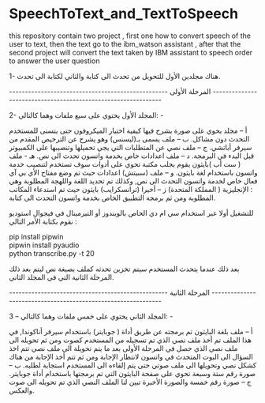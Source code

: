 # SpeechToText_and_TextToSpeech
this repository contain two project , first one how to convert speech of the user to text, then the text go to the ibm_watson assistant , after that the second project will convert  the text taken by IBM assistant to speech order to answer the user question


1- هناك مجلدين الأول للتحويل من تحدث الى كتابة والثاني لكتابة الى تحدث.

-------------------------------------------------- المرحلة الأولى --------------------------------------------------------------

2- المجلد الأول يحتوي على سبع ملفات وهما كالتالي: - 

أ – مجلد يحوي على صورة يشرح فيها كيفية اختيار الميكروفون حتى يتسنى للمستخدم التحدث دون مشاكل.
ب – ملف يسمى بـ(ليسنس) وهو يشرح عن الترخيص المقدم من سيرفر أباتشي.
ج – ملف نصي عن المتطلبات التي يجي تحميلها وتنصيبها على الكمبيوتر قبل البدء في البرمجة.
د – ملف اعدادات خاص بخدمة واتسون تحدث الى نص.
هـ - ملف ( ست أب )بايثون يقوم بجلب مكتبة تحوي على أدوات سوف تستخدم لتنصيب خدمة واتسون باستخدام لغة بايثون.
و – ملف (سبيتش) اعدادات حيث تم وضع مفتاح الأي بي آي فعال خاص لخدمة واتسون التحدث الى نص, وكذلك تم تحديد اللغة واللهجة المطلوبة وهي : الإنجليزية ( المملكة المتحدة)
ز – أخيرا (ترانسكرايب) بايثون حيث تم استدعاء المكاتب المطلوبة ومن ثم برمجة التطبيق الخاص بخدمة واتسون التحدث الى كتابة.

للتشغيل أولا عبر استخدام سي ام دي الخاص بالويندوز أو التيرمينال في فيجوال استوديو نقوم بكتابة الأمر التالي :

pip install pipwin  
pipwin install pyaudio    
python transcribe.py -t 20

بعد ذلك عندما يتحدث المستخدم سيتم تخزين تحدثه كملف بصيغة نص ليتم بعد ذلك المرحلة الثانية التي في المجلد الثاني.

-------------------------------------------------- المرحلة الثانية --------------------------------------------------------------

3 – المجلد الثاني يحتوي على خمس ملفات وهما كالتالي: - 

أ – ملف بلغة البايثون تم برمجته عن طريق أداة ( جوبايتر) باستخدام سيرفر أناكوندا, في هذا الملف تم أخذ ملف نصي الذي تم تسجيله من المستخدم كصوت ومن ثم تحويله الى ملف نصي الذي حصل في المرحلة الأولى بعد ما يتم تحويلة الى ملف نصي تتم اخذ السؤال الى البوت المتحدث في واتسون لانتظار الإجابة ومن ثم تتم أخذ الإجابة من هناك كشكل نصي وتحويلها الى ملف صوتي حتى يتم إلقاءه الى المستخدم استجابة لطلبه.
ب – صورة رقم ستة وسبعة تحوي على صفحة البايثون التي تم برمجتها باستخدام أداة جوبايتر.
ج – صورة رقم خمسة والصورة الأخيرة تبين لنا الملف النصي الذي تم تحويله الى صوت والعكس.
